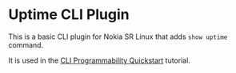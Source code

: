 # Uptime CLI Plugin

This is a basic CLI plugin for Nokia SR Linux that adds `show uptime` command.

It is used in the [CLI Programmability Quickstart](https://learn.srlinux.dev/cli/plugins/getting-started/) tutorial.
